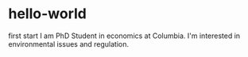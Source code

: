 # hello-world
first start
I am PhD Student in economics at Columbia. I'm interested in environmental issues and regulation.
